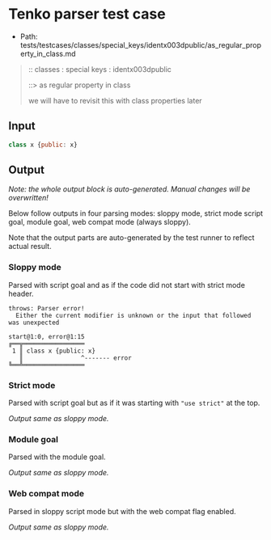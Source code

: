# Tenko parser test case

- Path: tests/testcases/classes/special_keys/identx003dpublic/as_regular_property_in_class.md

> :: classes : special keys : identx003dpublic
>
> ::> as regular property in class
>
> we will have to revisit this with class properties later

## Input

`````js
class x {public: x}
`````

## Output

_Note: the whole output block is auto-generated. Manual changes will be overwritten!_

Below follow outputs in four parsing modes: sloppy mode, strict mode script goal, module goal, web compat mode (always sloppy).

Note that the output parts are auto-generated by the test runner to reflect actual result.

### Sloppy mode

Parsed with script goal and as if the code did not start with strict mode header.

`````
throws: Parser error!
  Either the current modifier is unknown or the input that followed was unexpected

start@1:0, error@1:15
╔══╦═════════════════
 1 ║ class x {public: x}
   ║                ^------- error
╚══╩═════════════════

`````

### Strict mode

Parsed with script goal but as if it was starting with `"use strict"` at the top.

_Output same as sloppy mode._

### Module goal

Parsed with the module goal.

_Output same as sloppy mode._

### Web compat mode

Parsed in sloppy script mode but with the web compat flag enabled.

_Output same as sloppy mode._
